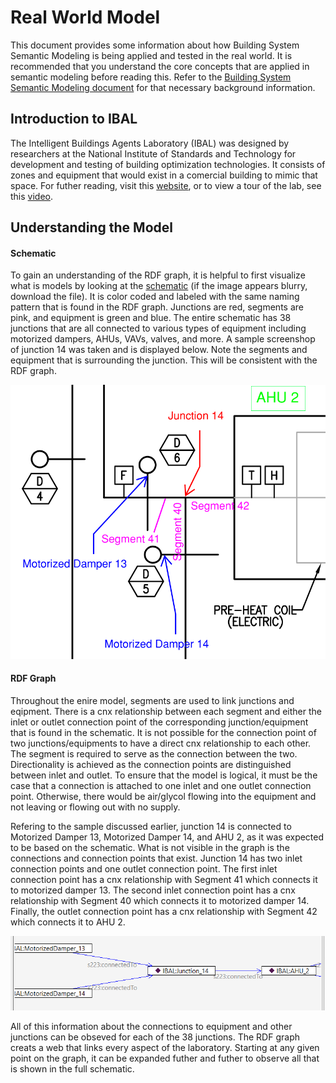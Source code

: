 # Real World Model
This document provides some information about how Building System Semantic Modeling is being applied and tested in the real world. It is recommended that you understand the core concepts that are applied in semantic modeling before reading this. Refer to the [Building System Semantic Modeling document](README.md) for that necessary background information.

## Introduction to IBAL
The Intelligent Buildings Agents Laboratory (IBAL) was designed by researchers at the National Institute of Standards and Technology for development and testing of building optimization technologies. It consists of zones and equipment that would exist in a comercial building to mimic that space. For futher reading, visit this [website](https://www.nist.gov/el/energy-and-environment-division-73200/intelligent-buildings-agents-project/ibal-overview), or to view a tour of the lab, see this [video](https://www.nist.gov/video/tour-intelligent-building-agents-laboratory).

## Understanding the Model

#### Schematic
To gain an understanding of the RDF graph, it is helpful to first visualize what is models by looking at the [schematic](https://drive.google.com/drive/search?q=IBAL) (if the image appears blurry, download the file). It is color coded and labeled with the same naming pattern that is found in the RDF graph. Junctions are red, segments are pink, and equipment is green and blue. The entire schematic has 38 junctions that are all connected to various types of equipment including motorized dampers, AHUs, VAVs, valves, and more. A sample screenshop of junction 14 was taken and is displayed below. Note the segments and equipment that is surrounding the junction. This will be consistent with the RDF graph.

![Schematic Sample](images/Jnc14-Schematic.png)

#### RDF Graph
Throughout the enire model, segments are used to link junctions and eqipment. There is a cnx relationship between each segment and either the inlet or outlet connection point of the corresponding junction/equipment that is found in the schematic. It is not possible for the connection point of two junctions/equipments to have a direct cnx relationship to each other. The segment is required to serve as the connection between the two. Directionality is achieved as the connection points are distinguished between inlet and outlet. To ensure that the model is logical, it must be the case that a connection is attached to one inlet and one outlet connection point. Otherwise, there would be air/glycol flowing into the equipment and not leaving or flowing out with no supply. 

Refering to the sample discussed earlier, junction 14 is connected to Motorized Damper 13, Motorized Damper 14, and AHU 2, as it was expected to be based on the schematic. What is not visible in the graph is the connections and connection points that exist. Junction 14 has two inlet connection points and one outlet connection point. The first inlet connection point has a cnx relationship with Segment 41 which connects it to motorized damper 13. The second inlet connection point has a cnx relationship with Segment 40 which connects it to motorized damper 14. Finally, the outlet connection point has a cnx relationship with Segment 42 which connects it to AHU 2.

![RDF Sample](images/Jnc14-RDF.png)

All of this information about the connections to equipment and other junctions can be obseved for each of the 38 junctions. The RDF graph creats a web that links every aspect of the laboratory. Starting at any given point on the graph, it can be expanded futher and futher to observe all that is shown in the full schematic.